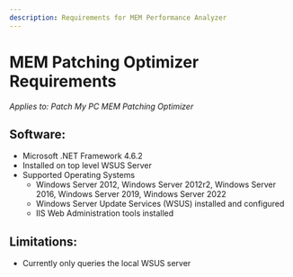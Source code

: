 ```yaml
---
description: Requirements for MEM Performance Analyzer
---
```


# MEM Patching Optimizer Requirements

_Applies to: Patch My PC MEM Patching Optimizer_



## Software:

* Microsoft .NET Framework 4.6.2
* Installed on top level WSUS Server
* Supported Operating Systems
  * Windows Server 2012, Windows Server 2012r2, Windows Server 2016, Windows Server 2019, Windows Server 2022
  * Windows Server Update Services (WSUS) installed and configured
  * IIS Web Administration tools installed

## Limitations:

* Currently only queries the local WSUS server
